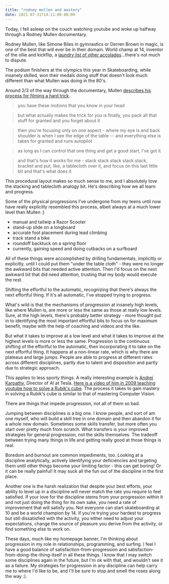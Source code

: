 ```yaml
---
title: "rodney mullen and mastery"
date: 2021-07-31T14:11:00-00:00
---
```


Today, I fell asleep on the couch watching youtube and woke up halfway through a Rodney Mullen documentary.

Rodney Mullen, like Simone Biles in gymnastics or Derren Brown in magic, is one of the best that will ever be in their domain.
World champ at 14, inventor of the ollie and kickflip, a [laundry list of other accolades](https://en.wikipedia.org/wiki/Rodney_Mullen)...there's
not much to dispute.

The podium finishers at the olympics this year in Skateboarding, while insanely skilled, won their medals doing
stuff that doesn't look much different than what Mullen was doing in the 80's.

Around 2/3 of the way through the documentary, Mullen [describes his process for filming a hard trick](https://www.youtube.com/watch?v=ieC_5foElVk&t=1233s).
> you have these motions that you know in your head

> but what actually makes the trick for you is finally, you pack all that stuff for granted and you forget about it

> then you're focusing only on one aspect - where my eye is and back shoulder is when I see the edge of the table -- and everything else is taken for granted and runs autopilot

> as long as I can control that one thing and get a good start, I've got it

> and that's how it works for me - stack stack stack stack stack, bracket and put, like, a tablecloth over it, and focus on this last little bit and that's what does it

This procedural layout makes so much sense to me, and I absolutely love the stacking and tablecloth analogy bit. He's describing
how we all learn and progress.

Some of the physical progressions I've undergone from my teens until now have really explicitly resembled this process,
albeit always at a much lower level than Mullen :)
* manual and tailwip a Razor Scooter
* stand-up slide on a longboard
* accurate foot placement during lead climbing
* track stand a bike
* roundoff backtuck on a spring floor
* currently, gaining speed and doing cutbacks on a surfboard

All of these things were accomplished by drilling fundamentals, implicitly or explicitly,
until I could put them "under the table cloth" - they were no longer the awkward bits that needed active attention.
Then I'd focus on the next awkward bit that did need attention, trusting that my body would execute the rest.

Shifting the effortful to the automatic, recognizing that there's always the next effortful thing. If it's all automatic,
I've stopped trying to progress.

What's wild is that the mechanisms of progression at insanely high levels, like where Mullen is, are more or less
the same as those at really low levels. Sure, at the high levels, there's probably better strategy - more thought put in to identifying the most important
effortful bits to focus on for maximum benefit, maybe with the help of coaching and videos and the like.

But what it takes to improve at a low level and what it takes to improve at the highest levels is more or less the same.
Progression is the continuous shifting of the effortful to the automatic, then incorporating it to take on the next effortful
thing. It happens at a non-linear rate, which is why there are plateaus and large jumps. People are able to progress 
at different rates across different disciplines, partly due to talent and disposition and partly due to strategic approach.

This applies to less sporty things. A really interesting example is [Andrej Karpathy](https://karpathy.ai/), Director of AI
at Tesla. [Here is a video of him in 2009 teaching youtube how to solve a Rubik's cube](https://www.youtube.com/watch?v=609nhVzg-5Q).
The process it takes to gain mastery in solving a Rubik's cube is similar to that of mastering Computer Vision.

There are things that impede progression, not all of them so bad.

Jumping between disciplines is a big one. I know people, and sort of am one myself, who will build a skill tree in one domain
and then abandon it for a whole new domain. Sometimes some skills transfer, but more often you start over pretty much
from scratch. What transfers is your improved strategies for general progression, not the skills themselves. The
tradeoff between trying many things in life and getting really good at those things is real.

Boredom and burnout are common impediments, too. Looking at a discipline analytically, actively identifying your deficiencies and
targeting them until other things become your limiting factor - this can get boring! Or it can be really painful! It may suck
all the fun out of the discipline in the first place.

Another one is the harsh realization that despite your best efforts, your ability to level up in a discipline will never match the
rate you require to feel satisfied. If your love for the discipline stems from your progression
within it and not just doing the thing for its own sake, you need a rate of improvement that will satisfy you. Not everyone can
start skateboarding at 10 and be a world champion by 14. If you're trying your hardest to progress but still dissatisfied with
the activity, you either need to adjust your expectations, change the source of pleasure you derive from the activity, or find something
else to work on.

These days, much like my homepage banner, I'm thinking about progression in my role in relationships, programming, and surfing. I
feel I have a good balance of satisfaction-from-progression and satisfaction-from-doing-the-thing-itself in all these things. I know that
I may switch some disciplines again in the future, but I'm ok with that, and wouldn't see it as a failure. My strategies
for progression in any discipline can help carry me to where I'd like to be, and I'll be sure to stop and smell the roses along the way :).
